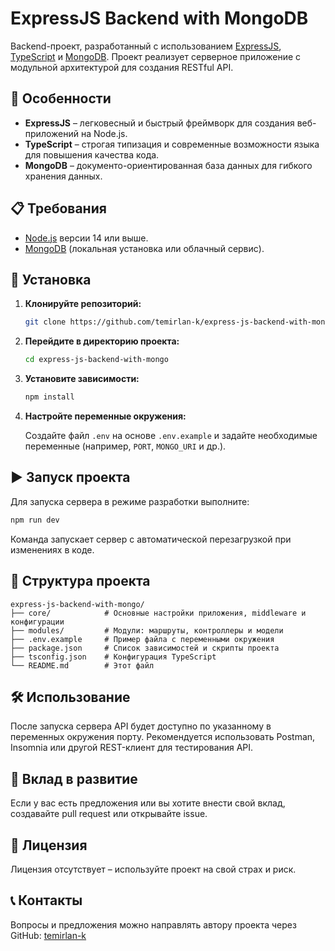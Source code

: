 # ExpressJS Backend with MongoDB

Backend-проект, разработанный с использованием [ExpressJS](https://expressjs.com/), [TypeScript](https://www.typescriptlang.org/) и [MongoDB](https://www.mongodb.com/). Проект реализует серверное приложение с модульной архитектурой для создания RESTful API.

## 🚀 Особенности

- **ExpressJS** – легковесный и быстрый фреймворк для создания веб-приложений на Node.js.
- **TypeScript** – строгая типизация и современные возможности языка для повышения качества кода.
- **MongoDB** – документо-ориентированная база данных для гибкого хранения данных.

## 📋 Требования

- [Node.js](https://nodejs.org/) версии 14 или выше.
- [MongoDB](https://www.mongodb.com/) (локальная установка или облачный сервис).

## 🔧 Установка

1. **Клонируйте репозиторий:**

   ```bash
   git clone https://github.com/temirlan-k/express-js-backend-with-mongo.git
   ```

2. **Перейдите в директорию проекта:**

   ```bash
   cd express-js-backend-with-mongo
   ```

3. **Установите зависимости:**

   ```bash
   npm install
   ```

4. **Настройте переменные окружения:**

   Создайте файл `.env` на основе `.env.example` и задайте необходимые переменные (например, `PORT`, `MONGO_URI` и др.).

## ▶ Запуск проекта

Для запуска сервера в режиме разработки выполните:

```bash
npm run dev
```

Команда запускает сервер с автоматической перезагрузкой при изменениях в коде.

## 📂 Структура проекта

```plaintext
express-js-backend-with-mongo/
├── core/            # Основные настройки приложения, middleware и конфигурации
├── modules/         # Модули: маршруты, контроллеры и модели
├── .env.example     # Пример файла с переменными окружения
├── package.json     # Список зависимостей и скрипты проекта
├── tsconfig.json    # Конфигурация TypeScript
└── README.md        # Этот файл
```

## 🛠 Использование

После запуска сервера API будет доступно по указанному в переменных окружения порту. Рекомендуется использовать Postman, Insomnia или другой REST-клиент для тестирования API.

## 🤝 Вклад в развитие

Если у вас есть предложения или вы хотите внести свой вклад, создавайте pull request или открывайте issue.

## 📜 Лицензия

Лицензия отсутствует – используйте проект на свой страх и риск.

## 📞 Контакты

Вопросы и предложения можно направлять автору проекта через GitHub: [temirlan-k](https://github.com/temirlan-k)
